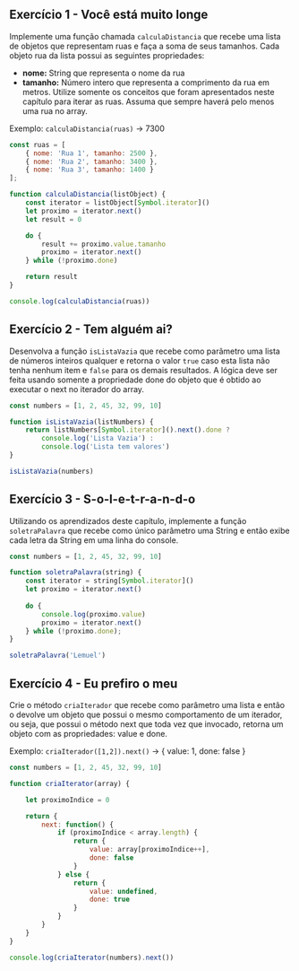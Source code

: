 ## Exercício 1 - Você está muito longe
Implemente uma função chamada `calculaDistancia` que recebe uma lista de objetos que representam ruas e faça a soma de seus tamanhos. Cada objeto rua da lista possui as seguintes propriedades:

* **nome:** String que representa o nome da rua
* **tamanho:** Número intero que representa a comprimento da rua em metros.
Utilize somente os conceitos que foram apresentados neste capítulo para iterar as ruas. Assuma que sempre haverá pelo menos uma rua no array.

Exemplo: `calculaDistancia(ruas)` → 7300
````javascript
const ruas = [
    { nome: 'Rua 1', tamanho: 2500 },
    { nome: 'Rua 2', tamanho: 3400 },
    { nome: 'Rua 3', tamanho: 1400 }
];

function calculaDistancia(listObject) {
    const iterator = listObject[Symbol.iterator]()
    let proximo = iterator.next()
    let result = 0

    do {
        result += proximo.value.tamanho
        proximo = iterator.next()
    } while (!proximo.done)

    return result
}

console.log(calculaDistancia(ruas))
````

## Exercício 2 - Tem alguém ai?
Desenvolva a função `isListaVazia` que recebe como parâmetro uma lista de números inteiros qualquer e retorna o valor `true` caso esta lista não tenha nenhum item e `false` para os demais resultados. A lógica deve ser feita usando somente a propriedade done do objeto que é obtido ao executar o next no iterador do array.
````javascript
const numbers = [1, 2, 45, 32, 99, 10]

function isListaVazia(listNumbers) {
    return listNumbers[Symbol.iterator]().next().done ?
        console.log('Lista Vazia') :
        console.log('Lista tem valores')
}

isListaVazia(numbers)
````

## Exercício 3 - S-o-l-e-t-r-a-n-d-o
Utilizando os aprendizados deste capítulo, implemente a função `soletraPalavra` que recebe como único parâmetro uma String e então exibe cada letra da String em uma linha do console.
````javascript
const numbers = [1, 2, 45, 32, 99, 10]

function soletraPalavra(string) {
    const iterator = string[Symbol.iterator]()
    let proximo = iterator.next()
    
    do {
        console.log(proximo.value)
        proximo = iterator.next()
    } while (!proximo.done);
}

soletraPalavra('Lemuel')
````

## Exercício 4 - Eu prefiro o meu
Crie o método `criaIterador` que recebe como parâmetro uma lista e então o devolve um objeto que possui o mesmo comportamento de um iterador, ou seja, que possui o método next que toda vez que invocado, retorna um objeto com as propriedades: value e done.

Exemplo: `criaIterador([1,2]).next()` → { value: 1, done: false }
````javascript
const numbers = [1, 2, 45, 32, 99, 10]

function criaIterator(array) {

    let proximoIndice = 0

    return {
        next: function() {
            if (proximoIndice < array.length) {
                return {
                    value: array[proximoIndice++],
                    done: false
                }
            } else {
                return {
                    value: undefined,
                    done: true 
                }
            }
        }
    }
}

console.log(criaIterator(numbers).next())
````
